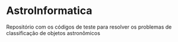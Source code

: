 # AstroInformatica
Repositório com os códigos de teste para resolver os problemas de classificação de objetos astronômicos
